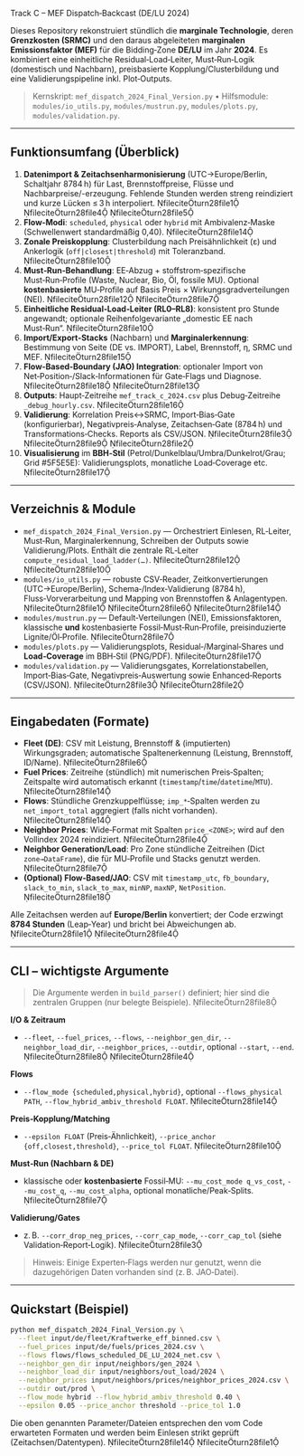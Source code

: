  Track C – MEF Dispatch‑Backcast (DE/LU 2024)

Dieses Repository rekonstruiert stündlich die **marginale Technologie**, deren **Grenzkosten (SRMC)** und den daraus abgeleiteten **marginalen Emissionsfaktor (MEF)** für die Bidding‑Zone **DE/LU** im Jahr **2024**. Es kombiniert eine einheitliche Residual‑Load‑Leiter, Must‑Run‑Logik (domestisch und Nachbarn), preisbasierte Kopplung/Clusterbildung und eine Validierungspipeline inkl. Plot‑Outputs.

> Kernskript: `mef_dispatch_2024_Final_Version.py` • Hilfsmodule: `modules/io_utils.py`, `modules/mustrun.py`, `modules/plots.py`, `modules/validation.py`.

---

## Funktionsumfang (Überblick)

1. **Datenimport & Zeitachsenharmonisierung** (UTC→Europe/Berlin, Schaltjahr 8784 h) für Last, Brennstoffpreise, Flüsse und Nachbarpreise/-erzeugung. Fehlende Stunden werden streng reindiziert und kurze Lücken ≤ 3 h interpoliert. fileciteturn28file1 fileciteturn28file4 fileciteturn28file5  
2. **Flow‑Modi**: `scheduled`, `physical` oder `hybrid` mit Ambivalenz‑Maske (Schwellenwert standardmäßig 0,40). fileciteturn28file14  
3. **Zonale Preiskopplung**: Clusterbildung nach Preisähnlichkeit (ε) und Ankerlogik (`off|closest|threshold`) mit Toleranzband. fileciteturn28file10  
4. **Must‑Run‑Behandlung**: EE‑Abzug + stoffstrom‑spezifische Must‑Run‑Profile (Waste, Nuclear, Bio, Öl, fossile MU). Optional **kostenbasierte** MU‑Profile auf Basis Preis × Wirkungsgradverteilungen (NEI). fileciteturn28file12 fileciteturn28file7  
5. **Einheitliche Residual‑Load‑Leiter (RL0–RL8)**: konsistent pro Stunde angewandt; optionale Reihenfolgevariante „domestic EE nach Must‑Run“. fileciteturn28file10  
6. **Import/Export‑Stacks** (Nachbarn) und **Marginalerkennung**: Bestimmung von Seite (DE vs. IMPORT), Label, Brennstoff, η, SRMC und MEF. fileciteturn28file15  
7. **Flow‑Based‑Boundary (JAO) Integration**: optionaler Import von Net‑Position‑/Slack‑Informationen für Gate‑Flags und Diagnose. fileciteturn28file18 fileciteturn28file13  
8. **Outputs**: Haupt‑Zeitreihe `mef_track_c_2024.csv` plus Debug‑Zeitreihe `_debug_hourly.csv`. fileciteturn28file16  
9. **Validierung**: Korrelation Preis↔SRMC, Import‑Bias‑Gate (konfigurierbar), Negativpreis‑Analyse, Zeitachsen‑Gate (8784 h) und Transformations‑Checks. Reports als CSV/JSON. fileciteturn28file3 fileciteturn28file9 fileciteturn28file2  
10. **Visualisierung** im **BBH‑Stil** (Petrol/Dunkelblau/Umbra/Dunkelrot/Grau; Grid #5F5E5E): Validierungsplots, monatliche Load‑Coverage etc. fileciteturn28file17

---

## Verzeichnis & Module

- `mef_dispatch_2024_Final_Version.py` — Orchestriert Einlesen, RL‑Leiter, Must‑Run, Marginalerkennung, Schreiben der Outputs sowie Validierung/Plots. Enthält die zentrale RL‑Leiter `compute_residual_load_ladder(…)`. fileciteturn28file12 fileciteturn28file10  
- `modules/io_utils.py` — robuste CSV‑Reader, Zeitkonvertierungen (UTC→Europe/Berlin), Schema‑/Index‑Validierung (8784 h), Fluss‑Vorverarbeitung und Mapping von Brennstoffen & Anlagentypen. fileciteturn28file1 fileciteturn28file6 fileciteturn28file14  
- `modules/mustrun.py` — Default‑Verteilungen (NEI), Emissionsfaktoren, klassische **und** kostenbasierte Fossil‑Must‑Run‑Profile, preisinduzierte Lignite/Öl‑Profile. fileciteturn28file7  
- `modules/plots.py` — Validierungsplots, Residual‑/Marginal‑Shares und **Load‑Coverage** im BBH‑Stil (PNG/PDF). fileciteturn28file17  
- `modules/validation.py` — Validierungsgates, Korrelationstabellen, Import‑Bias‑Gate, Negativpreis‑Auswertung sowie Enhanced‑Reports (CSV/JSON). fileciteturn28file3 fileciteturn28file2

---

## Eingabedaten (Formate)

- **Fleet (DE)**: CSV mit Leistung, Brennstoff & (imputierten) Wirkungsgraden; automatische Spaltenerkennung (Leistung, Brennstoff, ID/Name). fileciteturn28file6  
- **Fuel Prices**: Zeitreihe (stündlich) mit numerischen Preis‑Spalten; Zeitspalte wird automatisch erkannt (`timestamp`/`time`/`datetime`/`MTU`). fileciteturn28file14  
- **Flows**: Stündliche Grenzkuppelflüsse; `imp_*`‑Spalten werden zu `net_import_total` aggregiert (falls nicht vorhanden). fileciteturn28file14  
- **Neighbor Prices**: Wide‑Format mit Spalten `price_<ZONE>`; wird auf den Vollindex 2024 reindiziert. fileciteturn28file4  
- **Neighbor Generation/Load**: Pro Zone stündliche Zeitreihen (Dict `zone→DataFrame`), die für MU‑Profile und Stacks genutzt werden. fileciteturn28file7  
- **(Optional) Flow‑Based/JAO**: CSV mit `timestamp_utc`, `fb_boundary`, `slack_to_min`, `slack_to_max`, `minNP`, `maxNP`, `NetPosition`. fileciteturn28file18

Alle Zeitachsen werden auf **Europe/Berlin** konvertiert; der Code erzwingt **8784 Stunden** (Leap‑Year) und bricht bei Abweichungen ab. fileciteturn28file1 fileciteturn28file4

---

## CLI – wichtigste Argumente

> Die Argumente werden in `build_parser()` definiert; hier sind die zentralen Gruppen (nur belegte Beispiele). fileciteturn28file8

**I/O & Zeitraum**  
- `--fleet`, `--fuel_prices`, `--flows`, `--neighbor_gen_dir`, `--neighbor_load_dir`, `--neighbor_prices`, `--outdir`, optional `--start`, `--end`. fileciteturn28file8 fileciteturn28file4

**Flows**  
- `--flow_mode {scheduled,physical,hybrid}`, optional `--flows_physical PATH`, `--flow_hybrid_ambiv_threshold FLOAT`. fileciteturn28file14

**Preis‑Kopplung/Matching**  
- `--epsilon FLOAT` (Preis‑Ähnlichkeit), `--price_anchor {off,closest,threshold}`, `--price_tol FLOAT`. fileciteturn28file10

**Must‑Run (Nachbarn & DE)**  
- klassische oder **kostenbasierte** Fossil‑MU: `--mu_cost_mode q_vs_cost`, `--mu_cost_q`, `--mu_cost_alpha`, optional monatliche/Peak‑Splits. fileciteturn28file7

**Validierung/Gates**  
- z. B. `--corr_drop_neg_prices`, `--corr_cap_mode`, `--corr_cap_tol` (siehe Validation‑Report‑Logik). fileciteturn28file3

> Hinweis: Einige Experten‑Flags werden nur genutzt, wenn die dazugehörigen Daten vorhanden sind (z. B. JAO‑Datei).

---

## Quickstart (Beispiel)

```bash
python mef_dispatch_2024_Final_Version.py \
  --fleet input/de/fleet/Kraftwerke_eff_binned.csv \
  --fuel_prices input/de/fuels/prices_2024.csv \
  --flows flows/flows_scheduled_DE_LU_2024_net.csv \
  --neighbor_gen_dir input/neighbors/gen_2024 \
  --neighbor_load_dir input/neighbors/out_load/2024 \
  --neighbor_prices input/neighbors/prices/neighbor_prices_2024.csv \
  --outdir out/prod \
  --flow_mode hybrid --flow_hybrid_ambiv_threshold 0.40 \
  --epsilon 0.05 --price_anchor threshold --price_tol 1.0
```

Die oben genannten Parameter/Dateien entsprechen den vom Code erwarteten Formaten und werden beim Einlesen strikt geprüft (Zeitachsen/Datentypen). fileciteturn28file14 fileciteturn28file1
